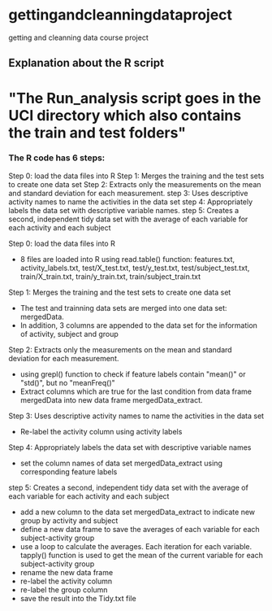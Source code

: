 # gettingandcleanningdataproject
getting and cleanning data course project

## Explanation about the R script

# "The Run_analysis script goes in the UCI directory which also contains the train and test folders"

### The R code has 6 steps:
Step 0: load the data files into R
Step 1: Merges the training and the test sets to create one data set
Step 2: Extracts only the measurements on the mean and standard deviation for each measurement.
step 3: Uses descriptive activity names to name the activities in the data set
step 4: Appropriately labels the data set with descriptive variable names. 
step 5: Creates a second, independent tidy data set with the average of each variable for each activity and each subject

Step 0: load the data files into R
 - 8 files are loaded into R using read.table() function: features.txt, activity_labels.txt, test/X_test.txt, test/y_test.txt, test/subject_test.txt, train/X_train.txt, train/y_train.txt, train/subject_train.txt

Step 1: Merges the training and the test sets to create one data set
  - The test and trainning data sets are merged into one data set: mergedData.
  - In addition, 3 columns are appended to the data set for the information of activity, subject and group

Step 2: Extracts only the measurements on the mean and standard deviation for each measurement.  
 - using grepl() function to check if feature labels contain "mean()" or "std()", but no "meanFreq()"
 - Extract columns which are true for the last condition from data frame mergedData into new data frame mergedData_extract.
 
Step 3: Uses descriptive activity names to name the activities in the data set
 - Re-label the activity column using activity labels
 
Step 4: Appropriately labels the data set with descriptive variable names
- set the column names of data set mergedData_extract using corresponding feature labels

step 5: Creates a second, independent tidy data set with the average of each variable for each activity and each subject
 - add a new column to the data set mergedData_extract to indicate new group by activity and subject
 - define a new data frame to save the averages of each variable for each subject-activity group
 - use a loop to calculate the averages. Each iteration for each variable. tapply() function is used to get the mean of the current variable for each subject-activity group 
 - rename the new data frame
 - re-label the activity column
 - re-label the group column
 - save the result into the Tidy.txt file
 